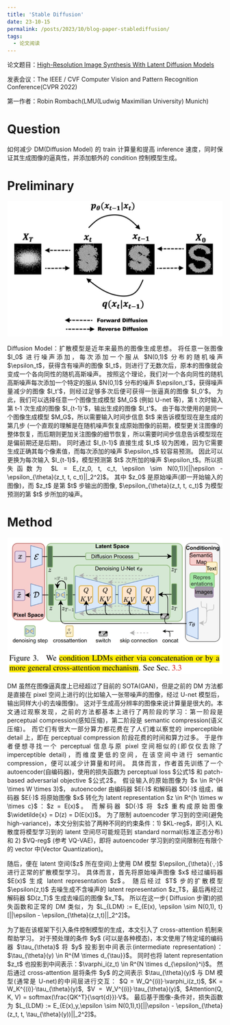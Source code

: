 ```yaml
---
title: 'Stable Diffusion'
date: 23-10-15
permalink: /posts/2023/10/blog-paper-stablediffusion/
tags:
  - 论文阅读
---
```


<p style="text-align:justify; text-justify:inter-ideograph;"> 论文题目：<a href="https://openaccess.thecvf.com/content/CVPR2022/html/Rombach_High-Resolution_Image_Synthesis_With_Latent_Diffusion_Models_CVPR_2022_paper.html" target="_blank" title="Stable Diffusion">High-Resolution Image Synthesis With Latent Diffusion Models</a></p>

发表会议：The IEEE / CVF Computer Vision and Pattern Recognition Conference(CVPR 2022)

第一作者：Robin Rombach(LMU(Ludwig Maximilian University) Munich)

Question
===
<p style="text-align:justify; text-justify:inter-ideograph;"> 如何减少 DM(Diffusion Model) 的 train 计算量和提高 inference 速度，同时保证其生成图像的逼真性，并添加额外的 condition 控制模型生成。 </p>

Preliminary
===

![Diffusion Model](/images/paper_ControlNet_Diffusion_Model.jpg)

<p style="text-align:justify; text-justify:inter-ideograph;"> Diffusion Model：扩散模型是近年来最热的图像生成思想。
将任意一张图像 $I_0$ 进行噪声添加，每次添加一个服从 $N(0,1)$ 分布的随机噪声 $\epsilon_t$，获得含有噪声的图像 $I_t$，则进行了无数次后，原本的图像就会变成一个各向同性的随机高斯噪声。
按照这个理论，我们对一个各向同性的随机高斯噪声每次添加一个特定的服从 $N(0,1)$ 分布的噪声 $\epsilon_t'$，获得噪声量减少的图像 $I_t'$，则经过足够多次后便可获得一张逼真的图像 $I_0'$。
为此，我们可以选择任意一个图像生成模型 $M_G$ (例如 U-net 等)，第 t 次时输入第 t-1 次生成的图像 $I_{t-1}'$，输出生成的图像 $I_t'$。
由于每次使用的是同一个图像生成模型 $M_G$，所以需要输入时间步信息 $t$ 来告诉模型现在是生成的第几步
(一个直观的理解是在随机噪声恢复成原始图像的前期，模型更关注图像的整体恢复，而后期则更加关注图像的细节恢复，所以需要时间步信息告诉模型现在是偏前期还是后期)。
同时通过 $I_{t-1}$ 直接生成 $I_t$ 较为困难，因为它需要生成正确其每个像素值，而每次添加的噪声 $\epsilon_t$ 较容易预测。
因此可以更换为每次输入 $I_{t-1}$，模型预测第 $t$ 次所加的噪声 $\epsilon_t$。所以损失函数为 $L = E_{z_0, t, c_t, \epsilon \sim N(0,1)}[||\epsilon - \epsilon_{\theta}(z_t, t, c_t)||_2^2]$。
其中 $z_0$ 是原始噪声(即一开始输入的图像)，而 $z_t$ 是第 $t$ 步输出的图像, $\epsilon_{\theta}(z_t, t, c_t)$ 为模型预测的第 $t$ 步所加的噪声。</p>

Method
===

![Stable Diffusion Model](/images/paper_StableDiffusion.png)

<p style="text-align:justify; text-justify:inter-ideograph;"> DM 虽然在图像逼真度上已经超过了目前的 SOTA(GAN)，但是之前的 DM 方法都是直接在 pixel 空间上进行的(比如输入一张带噪声的图像，经过 U-net 模型后，输出同样大小的去噪图像)。
这对于生成高分辨率的图像来说计算量是很大的。本文通过观察发现，之前的方法都基本上进行了两阶段的学习：第一阶段是 perceptual compression(感知压缩)，第二阶段是 semantic compression(语义压缩)。
而它们有很大一部分算力都花费在了人们难以察觉的 imperceptible detail 上，即在 perceptual compression 阶段花费的时间和算力过多。
于是作者便想寻找一个 perceptual 信息与原 pixel 空间相似的(即仅仅去除了 imperceptible detail)，而维度更低的空间，在该空间中进行 semantic compression，便可以减少计算量和时间。
具体而言，作者首先训练了一个 autoencoder(自编码器)，使用的损失函数为 perceptual loss $公式1$ 和 patch-based adversarial objective $公式2$。
假设输入的原始图像为 $x \in R^{H \times W \times 3}$，
autoencoder 由编码器 $E(·)$ 和解码器 $D(·)$ 组成，编码器 $E(·)$ 将原始图像 $x$ 转化为 latent representation $z \in R^{h \times w \times c}$：$z = E(x)$。
而解码器 $D(·)$ 将 $z$ 重构成原始图像 $\widetilde{x} = D(z) = D(E(x))$。
为了限制 autoencoder 学习到的空间(避免 high-variance)，本文分别实验了两种不同的约束条件：1) $KL-reg$，即引入 KL 散度将模型学习到的 latent 空间尽可能规范到 standard normal(标准正态分布) 和 
2) $VQ-reg$ (参考 VQ-VAE)，即将 autoencoder 学习到的空间限制在有限个的 vector 中(Vector Quantization)。</p>

<p style="text-align:justify; text-justify:inter-ideograph;"> 随后，便在 latent 空间($z$ 所在空间)上使用 DM 模型 $\epsilon_{\theta}(·,·)$ 进行正常的扩散模型学习。
具体而言，首先将原始噪声图像 $x$ 经过编码器 $E(x)$ 生成 latent representation $z$。
随后经过 $T$ 步的扩散模型 $\epsilon(z,t)$ 去噪生成不含噪声的 latent representation $z_T$，最后再经过解码器 $D(z_T)$ 生成去噪后的图像 $x_T$。
所以在这一步( Diffusion 步骤)的损失函数和正常的 DM 类似，为 $L_{LDM} := E_{E(x), \epsilon \sim N(0,1), t}[||\epsilon - \epsilon_{\theta}(z_t,t)||_2^2]$。</p>

<p style="text-align:justify; text-justify:inter-ideograph;"> 为了能在该框架下引入条件控制模型的生成，本文引入了 cross-attention 机制来帮助学习。
对于预处理的条件 $y$ (可以是各种模态)，本文使用了特定域的编码器 $\tau_{\theta}$ 将 $y$ 投影到中间表示(intermediate representation)：$\tau_{\theta}(y) \in R^{M \times d_{\tau}}$。
同时也将 latent representation $z_t$ 也投影到中间表示：$\varphi_i(z_t) \in R^{N \times d_{\epsilon}^i}$。
然后通过 cross-attention 层将条件 $y$ 的之间表示 $\tau_{\theta}(y)$ 与 DM 模型(通常是 U-net)的中间层进行交互：
$Q = W_Q^{(i)}·\varphi_i(z_t)$, $K = W_K^{(i)}·\tau_{\theta}(y)$, $V = W_V^{(i)}·\tau_{\theta}(y)$, $Attention(Q, K, V) = softmax(\frac{QK^T}{\sqrt{d}})·V$。
最后基于图像-条件对，损失函数为 $L_{LDM} := E_{E(x),y,\epsilon \sim N(0,1),t}[||\epsilon - \epsilon_{\theta}(z_t, t, \tau_{\theta}(y))||_2^2]$。</p>

